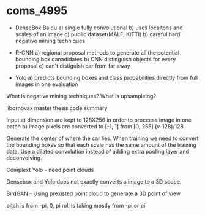 # coms_4995

-  DenseBox Baidu
        a) single fully convolutional
        b) uses locaitons and scales of an image 
        c) public dataset(MALF, KITTI)
        b) careful hard negative mining techniques
        
-  R-CNN
        a) regional proposal methods to generate all the potential 
           bounding box canadidates
        b) CNN distinguish objects for every proposal 
        c) can't distiguish car from far away
   
-  Yolo
        a) predicts bounding boxes and class probabilities 
           directly from full images in one evaluation
 

What is negative mining techniques?
What is upsampleing?

libornovax master thesis code summary 

Input 
a) dimension are kept to 128X256 in order to proccess image in one 
batch
b) image pixels are converted to [-1, 1] from [0, 255]
        (v-128)/128

Generate the center of where the car lies.
When training we need to convert the bounding boxes so that each scale 
has the same amount of the training data.
Use a dilated convolution instead of adding extra pooling layer and 
deconvolving.


Complext Yolo - need point clouds

Densebox and Yolo does not exactly converts a image to a 3D space. 

BirdGAN - Using prexisted point cloud to generate a 3D point of view. 

pitch is from -pi, 0, pi
roll is taking mostly from -pi or pi


